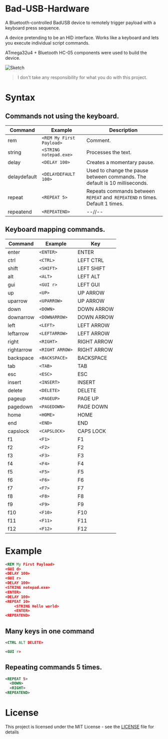 Bad-USB-Hardware
=====

A Bluetooth-controlled BadUSB device to remotely trigger payload with a keyboard press sequence.

A device pretending to be an HID interface. Works like a keyboard and lets you execute individual script commands.

ATmega32u4 + Bluetooth HC-05 components were used to build the device.

![Sketch](https://raw.github.com/mserafin/Bad-USB-Hardware/master/sketch.png)

> I don't take any responsibility for what you do with this project.

# Syntax

## Commands not using the keyboard.

| Command      | Example                       | Description 
|--------------|-------------------------------|--------------------------
| rem          | `<REM My First Payload>`      | Comment.
| string       | `<STRING notepad.exe>`        | Processes the text.
| delay        | `<DELAY 100>`                 | Creates a momentary pause.
| delaydefault | `<DELAYDEFAULT 100>`          | Used to change the pause between commands. The default is 10 milliseconds.
| repeat       | `<REPEAT 5>`                  | Repeats commands between `REPEAT` and` REPEATEND` n times. Default 1 times.
| repeatend    | `<REPEATEND>`                 | --//--


## Keyboard mapping commands.

| Command    | Example         | Key         
|------------|-----------------|-------------
| enter      | `<ENTER>`       | ENTER
| ctrl       | `<CTRL>`        | LEFT CTRL
| shift      | `<SHIFT>`       | LEFT SHIFT
| alt        | `<ALT>`         | LEFT ALT
| gui        | `<GUI r>`       | LEFT GUI
| up         | `<UP>`          | UP ARROW
| uparrow    | `<UPARROW>`     | UP ARROW
| down       | `<DOWN>`        | DOWN ARROW
| downarrow  | `<DOWNARROW>`   | DOWN ARROW
| left       | `<LEFT>`        | LEFT ARROW
| leftarrow  | `<LEFTARROW>`   | LEFT ARROW
| right      | `<RIGHT>`       | RIGHT ARROW
| rightarrow | `<RIGHT ARROW>` | RIGHT ARROW
| backspace  | `<BACKSPACE>`   | BACKSPACE
| tab        | `<TAB>`         | TAB
| esc        | `<ESC>`         | ESC
| insert     | `<INSERT>`      | INSERT
| delete     | `<DELETE>`      | DELETE
| pageup     | `<PAGEUP>`      | PAGE UP
| pagedown   | `<PAGEDOWN>`    | PAGE DOWN
| home       | `<HOME>`        | HOME
| end        | `<END>`         | END
| capslock   | `<CAPSLOCK>`    | CAPS LOCK
| f1         | `<F1>`          | F1
| f2         | `<F2>`          | F2
| f3         | `<F3>`          | F3
| f4         | `<F4>`          | F4
| f5         | `<F5>`          | F5
| f6         | `<F6>`          | F6
| f7         | `<F7>`          | F7
| f8         | `<F8>`          | F8
| f9         | `<F9>`          | F9
| f10        | `<F10>`         | F10
| f11        | `<F11>`         | F11
| f12        | `<F12>`         | F12

# Example

```xml
<REM My First Payload>
<GUI d>
<DELAY 100>
<GUI r>
<DELAY 100>
<STRING notepad.exe>
<ENTER>
<DELAY 100>
<REPEAT 10>
    <STRING Hello world>
    <ENTER>
<REPEATEND>
```

## Many keys in one command
```xml
<CTRL ALT DELETE>
```

```xml
<GUI r>
```

## Repeating commands 5 times.
```xml
<REPEAT 5>
  <DOWN>
  <RIGHT>
<REPEATEND>
```

# License

This project is licensed under the MIT License - see the [LICENSE](LICENSE.md) file for details